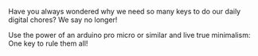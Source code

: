 Have you always wondered why we need so many keys to do our daily digital chores? We say no longer!

Use the power of an arduino pro micro or similar and live true minimalism: One key to rule them all!
